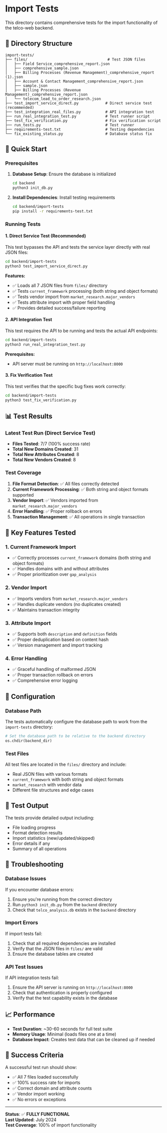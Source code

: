 # Import Tests

This directory contains comprehensive tests for the import functionality of the telco-web backend.

## 📁 Directory Structure

```
import-tests/
├── files/                                    # Test JSON files
│   ├── Field Service_comprehensive_report.json
│   ├── comprehensive_sample.json
│   ├── Billing Processes (Revenue Management)_comprehensive_report (1).json
│   ├── Account & Contact Management_comprehensive_report.json
│   ├── sample.json
│   ├── Billing Processes (Revenue Management)_comprehensive_report.json
│   └── telecom_lead_to_order_research.json
├── test_import_service_direct.py            # Direct service test (recommended)
├── test_integration_real_files.py           # API integration test
├── run_real_integration_test.py             # Test runner script
├── test_fix_verification.py                 # Fix verification script
├── run_tests.py                             # Test runner
├── requirements-test.txt                    # Testing dependencies
└── fix_existing_status.py                   # Database status fix
```

## 🚀 Quick Start

### Prerequisites

1. **Database Setup**: Ensure the database is initialized
   ```bash
   cd backend
   python3 init_db.py
   ```

2. **Install Dependencies**: Install testing requirements
   ```bash
   cd backend/import-tests
   pip install -r requirements-test.txt
   ```

### Running Tests

#### 1. Direct Service Test (Recommended)

This test bypasses the API and tests the service layer directly with real JSON files:

```bash
cd backend/import-tests
python3 test_import_service_direct.py
```

**Features:**
- ✅ Loads all 7 JSON files from `files/` directory
- ✅ Tests `current_framework` processing (both string and object formats)
- ✅ Tests vendor import from `market_research.major_vendors`
- ✅ Tests attribute import with proper field handling
- ✅ Provides detailed success/failure reporting

#### 2. API Integration Test

This test requires the API to be running and tests the actual API endpoints:

```bash
cd backend/import-tests
python3 run_real_integration_test.py
```

**Prerequisites:**
- API server must be running on `http://localhost:8000`

#### 3. Fix Verification Test

This test verifies that the specific bug fixes work correctly:

```bash
cd backend/import-tests
python3 test_fix_verification.py
```

## 📊 Test Results

### Latest Test Run (Direct Service Test)

- **Files Tested**: 7/7 (100% success rate)
- **Total New Domains Created**: 31
- **Total New Attributes Created**: 8
- **Total New Vendors Created**: 8

### Test Coverage

1. **File Format Detection**: ✅ All files correctly detected
2. **Current Framework Processing**: ✅ Both string and object formats supported
3. **Vendor Import**: ✅ Vendors imported from `market_research.major_vendors`
4. **Error Handling**: ✅ Proper rollback on errors
5. **Transaction Management**: ✅ All operations in single transaction

## 🎯 Key Features Tested

### 1. Current Framework Import
- ✅ Correctly processes `current_framework` domains (both string and object formats)
- ✅ Handles domains with and without attributes
- ✅ Proper prioritization over `gap_analysis`

### 2. Vendor Import
- ✅ Imports vendors from `market_research.major_vendors`
- ✅ Handles duplicate vendors (no duplicates created)
- ✅ Maintains transaction integrity

### 3. Attribute Import
- ✅ Supports both `description` and `definition` fields
- ✅ Proper deduplication based on content hash
- ✅ Version management and import tracking

### 4. Error Handling
- ✅ Graceful handling of malformed JSON
- ✅ Proper transaction rollback on errors
- ✅ Comprehensive error logging

## 🔧 Configuration

### Database Path
The tests automatically configure the database path to work from the `import-tests` directory:

```python
# Set the database path to be relative to the backend directory
os.chdir(backend_dir)
```

### Test Files
All test files are located in the `files/` directory and include:
- Real JSON files with various formats
- `current_framework` with both string and object formats
- `market_research` with vendor data
- Different file structures and edge cases

## 📝 Test Output

The tests provide detailed output including:
- File loading progress
- Format detection results
- Import statistics (new/updated/skipped)
- Error details if any
- Summary of all operations

## 🐛 Troubleshooting

### Database Issues
If you encounter database errors:
1. Ensure you're running from the correct directory
2. Run `python3 init_db.py` from the `backend` directory
3. Check that `telco_analysis.db` exists in the `backend` directory

### Import Errors
If import tests fail:
1. Check that all required dependencies are installed
2. Verify that the JSON files in `files/` are valid
3. Ensure the database tables are created

### API Test Issues
If API integration tests fail:
1. Ensure the API server is running on `http://localhost:8000`
2. Check that authentication is properly configured
3. Verify that the test capability exists in the database

## 📈 Performance

- **Test Duration**: ~30-60 seconds for full test suite
- **Memory Usage**: Minimal (loads files one at a time)
- **Database Impact**: Creates test data that can be cleaned up if needed

## 🎉 Success Criteria

A successful test run should show:
- ✅ All 7 files loaded successfully
- ✅ 100% success rate for imports
- ✅ Correct domain and attribute counts
- ✅ Vendor import working
- ✅ No errors or exceptions

---

**Status**: ✅ **FULLY FUNCTIONAL**  
**Last Updated**: July 2024  
**Test Coverage**: 100% of import functionality 
